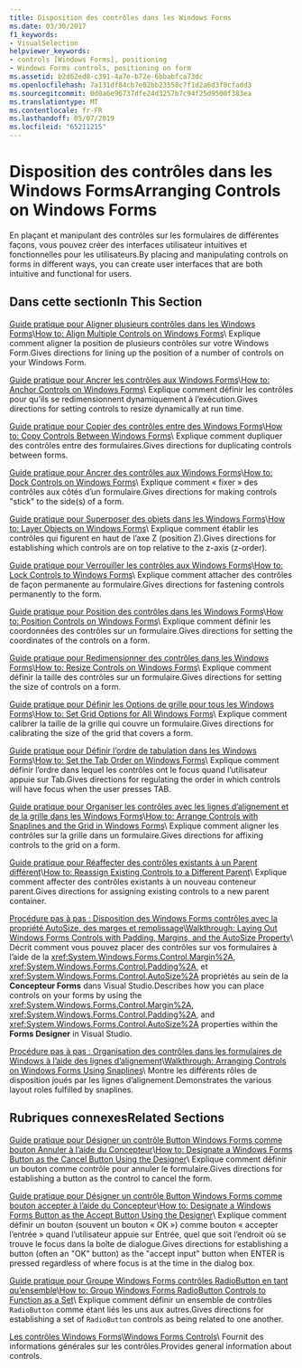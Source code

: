 ```yaml
---
title: Disposition des contrôles dans les Windows Forms
ms.date: 03/30/2017
f1_keywords:
- VisualSelection
helpviewer_keywords:
- controls [Windows Forms], positioning
- Windows Forms controls, positioning on form
ms.assetid: b2d62ed8-c391-4a7e-b72e-6bbabfca73dc
ms.openlocfilehash: 7a131df84cb7e02bb23558c7f1d2a6d3f0cfadd3
ms.sourcegitcommit: 0d0a6e96737dfe24d3257b7c94f25d9500f383ea
ms.translationtype: MT
ms.contentlocale: fr-FR
ms.lasthandoff: 05/07/2019
ms.locfileid: "65211215"
---
```

# <a name="arranging-controls-on-windows-forms"></a><span data-ttu-id="53a16-102">Disposition des contrôles dans les Windows Forms</span><span class="sxs-lookup"><span data-stu-id="53a16-102">Arranging Controls on Windows Forms</span></span>
<span data-ttu-id="53a16-103">En plaçant et manipulant des contrôles sur les formulaires de différentes façons, vous pouvez créer des interfaces utilisateur intuitives et fonctionnelles pour les utilisateurs.</span><span class="sxs-lookup"><span data-stu-id="53a16-103">By placing and manipulating controls on forms in different ways, you can create user interfaces that are both intuitive and functional for users.</span></span>

## <a name="in-this-section"></a><span data-ttu-id="53a16-104">Dans cette section</span><span class="sxs-lookup"><span data-stu-id="53a16-104">In This Section</span></span>
 <span data-ttu-id="53a16-105">[Guide pratique pour Aligner plusieurs contrôles dans les Windows Forms](how-to-align-multiple-controls-on-windows-forms.md)\\</span><span class="sxs-lookup"><span data-stu-id="53a16-105">[How to: Align Multiple Controls on Windows Forms](how-to-align-multiple-controls-on-windows-forms.md)\\</span></span>
 <span data-ttu-id="53a16-106">Explique comment aligner la position de plusieurs contrôles sur votre Windows Form.</span><span class="sxs-lookup"><span data-stu-id="53a16-106">Gives directions for lining up the position of a number of controls on your Windows Form.</span></span>

 <span data-ttu-id="53a16-107">[Guide pratique pour Ancrer les contrôles aux Windows Forms](how-to-anchor-controls-on-windows-forms.md)\\</span><span class="sxs-lookup"><span data-stu-id="53a16-107">[How to: Anchor Controls on Windows Forms](how-to-anchor-controls-on-windows-forms.md)\\</span></span>
 <span data-ttu-id="53a16-108">Explique comment définir les contrôles pour qu’ils se redimensionnent dynamiquement à l’exécution.</span><span class="sxs-lookup"><span data-stu-id="53a16-108">Gives directions for setting controls to resize dynamically at run time.</span></span>

 <span data-ttu-id="53a16-109">[Guide pratique pour Copier des contrôles entre des Windows Forms](how-to-copy-controls-between-windows-forms.md)\\</span><span class="sxs-lookup"><span data-stu-id="53a16-109">[How to: Copy Controls Between Windows Forms](how-to-copy-controls-between-windows-forms.md)\\</span></span>
 <span data-ttu-id="53a16-110">Explique comment dupliquer des contrôles entre des formulaires.</span><span class="sxs-lookup"><span data-stu-id="53a16-110">Gives directions for duplicating controls between forms.</span></span>

 <span data-ttu-id="53a16-111">[Guide pratique pour Ancrer des contrôles aux Windows Forms](how-to-dock-controls-on-windows-forms.md)\\</span><span class="sxs-lookup"><span data-stu-id="53a16-111">[How to: Dock Controls on Windows Forms](how-to-dock-controls-on-windows-forms.md)\\</span></span>
 <span data-ttu-id="53a16-112">Explique comment « fixer » des contrôles aux côtés d’un formulaire.</span><span class="sxs-lookup"><span data-stu-id="53a16-112">Gives directions for making controls "stick" to the side(s) of a form.</span></span>

 <span data-ttu-id="53a16-113">[Guide pratique pour Superposer des objets dans les Windows Forms](how-to-layer-objects-on-windows-forms.md)\\</span><span class="sxs-lookup"><span data-stu-id="53a16-113">[How to: Layer Objects on Windows Forms](how-to-layer-objects-on-windows-forms.md)\\</span></span>
 <span data-ttu-id="53a16-114">Explique comment établir les contrôles qui figurent en haut de l’axe Z (position Z).</span><span class="sxs-lookup"><span data-stu-id="53a16-114">Gives directions for establishing which controls are on top relative to the z-axis (z-order).</span></span>

 <span data-ttu-id="53a16-115">[Guide pratique pour Verrouiller les contrôles aux Windows Forms](how-to-lock-controls-to-windows-forms.md)\\</span><span class="sxs-lookup"><span data-stu-id="53a16-115">[How to: Lock Controls to Windows Forms](how-to-lock-controls-to-windows-forms.md)\\</span></span>
 <span data-ttu-id="53a16-116">Explique comment attacher des contrôles de façon permanente au formulaire.</span><span class="sxs-lookup"><span data-stu-id="53a16-116">Gives directions for fastening controls permanently to the form.</span></span>

 <span data-ttu-id="53a16-117">[Guide pratique pour Position des contrôles dans les Windows Forms](how-to-position-controls-on-windows-forms.md)\\</span><span class="sxs-lookup"><span data-stu-id="53a16-117">[How to: Position Controls on Windows Forms](how-to-position-controls-on-windows-forms.md)\\</span></span>
 <span data-ttu-id="53a16-118">Explique comment définir les coordonnées des contrôles sur un formulaire.</span><span class="sxs-lookup"><span data-stu-id="53a16-118">Gives directions for setting the coordinates of the controls on a form.</span></span>

 <span data-ttu-id="53a16-119">[Guide pratique pour Redimensionner des contrôles dans les Windows Forms](how-to-resize-controls-on-windows-forms.md)\\</span><span class="sxs-lookup"><span data-stu-id="53a16-119">[How to: Resize Controls on Windows Forms](how-to-resize-controls-on-windows-forms.md)\\</span></span>
 <span data-ttu-id="53a16-120">Explique comment définir la taille des contrôles sur un formulaire.</span><span class="sxs-lookup"><span data-stu-id="53a16-120">Gives directions for setting the size of controls on a form.</span></span>

 <span data-ttu-id="53a16-121">[Guide pratique pour Définir les Options de grille pour tous les Windows Forms](how-to-set-grid-options-for-all-windows-forms.md)\\</span><span class="sxs-lookup"><span data-stu-id="53a16-121">[How to: Set Grid Options for All Windows Forms](how-to-set-grid-options-for-all-windows-forms.md)\\</span></span>
 <span data-ttu-id="53a16-122">Explique comment calibrer la taille de la grille qui couvre un formulaire.</span><span class="sxs-lookup"><span data-stu-id="53a16-122">Gives directions for calibrating the size of the grid that covers a form.</span></span>

 <span data-ttu-id="53a16-123">[Guide pratique pour Définir l’ordre de tabulation dans les Windows Forms](how-to-set-the-tab-order-on-windows-forms.md)\\</span><span class="sxs-lookup"><span data-stu-id="53a16-123">[How to: Set the Tab Order on Windows Forms](how-to-set-the-tab-order-on-windows-forms.md)\\</span></span>
 <span data-ttu-id="53a16-124">Explique comment définir l’ordre dans lequel les contrôles ont le focus quand l’utilisateur appuie sur Tab.</span><span class="sxs-lookup"><span data-stu-id="53a16-124">Gives directions for regulating the order in which controls will have focus when the user presses TAB.</span></span>

 <span data-ttu-id="53a16-125">[Guide pratique pour Organiser les contrôles avec les lignes d’alignement et de la grille dans les Windows Forms](how-to-arrange-controls-with-snaplines-and-the-grid-in-windows-forms.md)\\</span><span class="sxs-lookup"><span data-stu-id="53a16-125">[How to: Arrange Controls with Snaplines and the Grid in Windows Forms](how-to-arrange-controls-with-snaplines-and-the-grid-in-windows-forms.md)\\</span></span>
 <span data-ttu-id="53a16-126">Explique comment aligner les contrôles sur la grille dans un formulaire.</span><span class="sxs-lookup"><span data-stu-id="53a16-126">Gives directions for affixing controls to the grid on a form.</span></span>

 <span data-ttu-id="53a16-127">[Guide pratique pour Réaffecter des contrôles existants à un Parent différent](how-to-reassign-existing-controls-to-a-different-parent.md)\\</span><span class="sxs-lookup"><span data-stu-id="53a16-127">[How to: Reassign Existing Controls to a Different Parent](how-to-reassign-existing-controls-to-a-different-parent.md)\\</span></span>
 <span data-ttu-id="53a16-128">Explique comment affecter des contrôles existants à un nouveau conteneur parent.</span><span class="sxs-lookup"><span data-stu-id="53a16-128">Gives directions for assigning existing controls to a new parent container.</span></span>

 <span data-ttu-id="53a16-129">[Procédure pas à pas : Disposition des Windows Forms contrôles avec la propriété AutoSize, des marges et remplissage](windows-forms-controls-padding-autosize.md)\\</span><span class="sxs-lookup"><span data-stu-id="53a16-129">[Walkthrough: Laying Out Windows Forms Controls with Padding, Margins, and the AutoSize Property](windows-forms-controls-padding-autosize.md)\\</span></span>
 <span data-ttu-id="53a16-130">Décrit comment vous pouvez placer des contrôles sur vos formulaires à l’aide de la <xref:System.Windows.Forms.Control.Margin%2A>, <xref:System.Windows.Forms.Control.Padding%2A>, et <xref:System.Windows.Forms.Control.AutoSize%2A> propriétés au sein de la **Concepteur Forms** dans Visual Studio.</span><span class="sxs-lookup"><span data-stu-id="53a16-130">Describes how you can place controls on your forms by using the <xref:System.Windows.Forms.Control.Margin%2A>, <xref:System.Windows.Forms.Control.Padding%2A>, and <xref:System.Windows.Forms.Control.AutoSize%2A> properties within the **Forms Designer** in Visual Studio.</span></span>

 <span data-ttu-id="53a16-131">[Procédure pas à pas : Organisation des contrôles dans les formulaires de Windows à l’aide des lignes d’alignement](walkthrough-arranging-controls-on-windows-forms-using-snaplines.md)\\</span><span class="sxs-lookup"><span data-stu-id="53a16-131">[Walkthrough: Arranging Controls on Windows Forms Using Snaplines](walkthrough-arranging-controls-on-windows-forms-using-snaplines.md)\\</span></span>
 <span data-ttu-id="53a16-132">Montre les différents rôles de disposition joués par les lignes d’alignement.</span><span class="sxs-lookup"><span data-stu-id="53a16-132">Demonstrates the various layout roles fulfilled by snaplines.</span></span>

## <a name="related-sections"></a><span data-ttu-id="53a16-133">Rubriques connexes</span><span class="sxs-lookup"><span data-stu-id="53a16-133">Related Sections</span></span>
 <span data-ttu-id="53a16-134">[Guide pratique pour Désigner un contrôle Button Windows Forms comme bouton Annuler à l’aide du Concepteur](designate-a-wf-button-as-the-cancel-button-using-the-designer.md)\\</span><span class="sxs-lookup"><span data-stu-id="53a16-134">[How to: Designate a Windows Forms Button as the Cancel Button Using the Designer](designate-a-wf-button-as-the-cancel-button-using-the-designer.md)\\</span></span>
 <span data-ttu-id="53a16-135">Explique comment définir un bouton comme contrôle pour annuler le formulaire.</span><span class="sxs-lookup"><span data-stu-id="53a16-135">Gives directions for establishing a button as the control to cancel the form.</span></span>

 <span data-ttu-id="53a16-136">[Guide pratique pour Désigner un contrôle Button Windows Forms comme bouton accepter à l’aide du Concepteur](designate-a-wf-button-as-the-accept-button-using-the-designer.md)\\</span><span class="sxs-lookup"><span data-stu-id="53a16-136">[How to: Designate a Windows Forms Button as the Accept Button Using the Designer](designate-a-wf-button-as-the-accept-button-using-the-designer.md)\\</span></span>
 <span data-ttu-id="53a16-137">Explique comment définir un bouton (souvent un bouton « OK ») comme bouton « accepter l’entrée » quand l’utilisateur appuie sur Entrée, quel que soit l’endroit où se trouve le focus dans la boîte de dialogue.</span><span class="sxs-lookup"><span data-stu-id="53a16-137">Gives directions for establishing a button (often an "OK" button) as the "accept input" button when ENTER is pressed regardless of where focus is at the time in the dialog box.</span></span>

 <span data-ttu-id="53a16-138">[Guide pratique pour Groupe Windows Forms contrôles RadioButton en tant qu’ensemble](how-to-group-windows-forms-radiobutton-controls-to-function-as-a-set.md)\\</span><span class="sxs-lookup"><span data-stu-id="53a16-138">[How to: Group Windows Forms RadioButton Controls to Function as a Set](how-to-group-windows-forms-radiobutton-controls-to-function-as-a-set.md)\\</span></span>
 <span data-ttu-id="53a16-139">Explique comment définir un ensemble de contrôles `RadioButton` comme étant liés les uns aux autres.</span><span class="sxs-lookup"><span data-stu-id="53a16-139">Gives directions for establishing a set of `RadioButton` controls as being related to one another.</span></span>

 <span data-ttu-id="53a16-140">[Les contrôles Windows Forms](index.md)\\</span><span class="sxs-lookup"><span data-stu-id="53a16-140">[Windows Forms Controls](index.md)\\</span></span>
 <span data-ttu-id="53a16-141">Fournit des informations générales sur les contrôles.</span><span class="sxs-lookup"><span data-stu-id="53a16-141">Provides general information about controls.</span></span>
